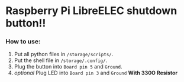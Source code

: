 # Raspberry Pi LibreELEC shutdown button!!
### How to use:
1. Put all python files in `/storage/scripts/`.
1. Put the shell file in `/storage/.config/`.
1. Plug the button into `Board pin 5` and `Ground`.
1. *optional* Plug LED into `Board pin 3` and `Ground` **With 330O Resistor**